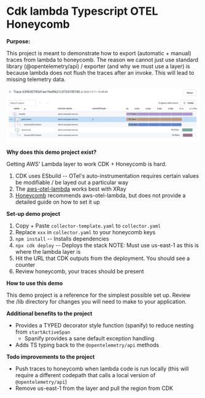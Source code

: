 # Cdk lambda Typescript OTEL Honeycomb

**Purpose:**

This project is meant to demonstrate how to export (automatic + manual) traces from lambda to honeycomb. The reason we cannot just use standard library (@opentelemetry/api) / exporter (and why we must use a layer) is because lambda does not flush the traces after an invoke. This will lead to missing telemetry data.

![Example Trace](./images/trace-1.png)

**Why does this demo project exist?**

Getting AWS' Lambda layer to work CDK + Honeycomb is hard.
1. CDK uses ESbuild -- OTel's auto-instrumentation requires certain values be modifiable / be layed out a particular way
1. The [aws-otel-lambda](https://github.com/aws-observability/aws-otel-lambda) works best with XRay
1. [Honeycomb](https://docs.honeycomb.io/getting-data-in/aws/aws-lambda/) recommends aws-otel-lambda, but does not provide a detailed guide on how to set it up

**Set-up demo project**

1. Copy + Paste `collector-template.yaml` to `collector.yaml`
1. Replace `xxx` in `collector.yaml` to your honeycomb keys
1. `npm install` -- Installs dependencies
1. `npx cdk deploy` -- Deploys the stack NOTE: Must use us-east-1 as this is where the lambda layer is
1. Hit the URL that CDK outputs from the deployment. You should see a counter
1. Review honeycomb, your traces should be present

**How to use this demo**

This demo project is a reference for the simplest possible set up. Review the /lib directory for changes you will need to make to your application.

**Additional benefits to the project**

- Provides a TYPED decorator style function (spanify) to reduce nesting from `startActiveSpan`
    - Spanify provides a sane default exception handling
- Adds TS typing back to the `@opentelemetry/api` methods

**Todo improvements to the project**

- Push traces to honeycomb when lambda code is run locally (this will require a different codepath that calls a local version of `@opentelemetry/api`)
- Remove us-east-1 from the layer and pull the region from CDK